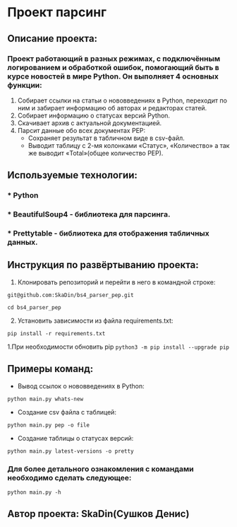 # Проект парсинг

## Описание проекта:
###  Проект работающий в разных режимах, с подключённым  логированием и обработкой ошибок, помогающий быть в курсе новостей в мире Python. Он выполняет 4 основных функции:

 1. Собирает ссылки на статьи о нововведениях в Python, переходит по ним и забирает информацию об авторах и редакторах статей.
 2. Собирает информацию о статусах версий Python.
 3. Скачивает архив с актуальной документацией.
 4. Парсит данные обо всех документах PEP:
     * Cохраняет результат в табличном виде в csv-файл.
     * Выводит таблицу с 2-мя колонками «Статус», «Количество» а так же выводит «Total»(общее количество PEP).

## Используемые технологии:
### * Python
### * BeautifulSoup4 - библиотека для парсинга.
### * Prettytable - библиотека для отображения табличных данных.

## Инструкция по развёртыванию проекта:
1. Клонировать репозиторий и перейти в него в командной строке:
```
git@github.com:SkaDin/bs4_parser_pep.git
```
```
cd bs4_parser_pep
```
2. Установить зависимости из файла requirements.txt:
```
pip install -r requirements.txt
```
   1.При необходимости обновить pip
    ```
    python3 -m pip install --upgrade pip
    ```

## Примеры команд:
* Вывод ссылок o нововведениях в Python:
```
python main.py whats-new
```
* Создание csv файла с таблицей:
```
python main.py pep -o file
```
* Создание таблицы о статусах версий:
```
python main.py latest-versions -o pretty
```
### Для более детального ознакомления с командами необходимо сделать следующее:
```
python main.py -h
```
## Автор проекта: SkaDin(Сушков Денис)

